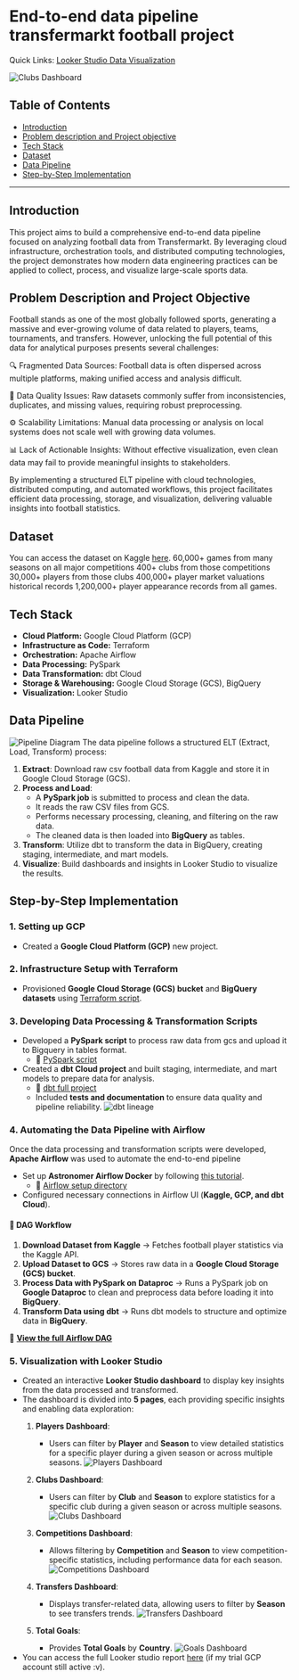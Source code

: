# End-to-end data pipeline transfermarkt football project

Quick Links: [Looker Studio Data Visualization](https://lookerstudio.google.com/reporting/965238c0-aa82-4db1-91b6-af37fc7bdece)

![Clubs Dashboard](https://github.com/long0901/Football-Transfermarkt-Project/blob/main/img/clubs.png)

## Table of Contents

- [Introduction](#introduction)
- [Problem description and Project objective](#problem-description-and-project-objective)
- [Tech Stack](#tech-stack)
- [Dataset](#dataset)
- [Data Pipeline](#data-pipeline)
- [Step-by-Step Implementation](#step-by-step-implementation)

---

## Introduction

This project aims to build a comprehensive end-to-end data pipeline focused on analyzing football data from Transfermarkt. By leveraging cloud infrastructure, orchestration tools, and distributed computing technologies, the project demonstrates how modern data engineering practices can be applied to collect, process, and visualize large-scale sports data.

## Problem Description and Project Objective

Football stands as one of the most globally followed sports, generating a massive and ever-growing volume of data related to players, teams, tournaments, and transfers. However, unlocking the full potential of this data for analytical purposes presents several challenges:

🔍 Fragmented Data Sources: Football data is often dispersed across multiple platforms, making unified access and analysis difficult.

🧹 Data Quality Issues: Raw datasets commonly suffer from inconsistencies, duplicates, and missing values, requiring robust preprocessing.

⚙️ Scalability Limitations: Manual data processing or analysis on local systems does not scale well with growing data volumes.

📊 Lack of Actionable Insights: Without effective visualization, even clean data may fail to provide meaningful insights to stakeholders.

By implementing a structured ELT pipeline with cloud technologies, distributed computing, and automated workflows, this project facilitates efficient data processing, storage, and visualization, delivering valuable insights into football statistics.

## Dataset

You can access the dataset on Kaggle [here](https://www.kaggle.com/datasets/davidcariboo/player-scores). 60,000+ games from many seasons on all major competitions
400+ clubs from those competitions
30,000+ players from those clubs
400,000+ player market valuations historical records
1,200,000+ player appearance records from all games.

## Tech Stack

- **Cloud Platform:** Google Cloud Platform (GCP)
- **Infrastructure as Code:** Terraform
- **Orchestration:** Apache Airflow
- **Data Processing:** PySpark
- **Data Transformation:** dbt Cloud
- **Storage & Warehousing:** Google Cloud Storage (GCS), BigQuery
- **Visualization:** Looker Studio

## Data Pipeline

![Pipeline Diagram](https://github.com/long0901/Football-Transfermarkt-Project/blob/main/img/pipeline.png)
The data pipeline follows a structured ELT (Extract, Load, Transform) process:

1. **Extract**: Download raw csv football data from Kaggle and store it in Google Cloud Storage (GCS).
2. **Process and Load**:
   - A **PySpark job** is submitted to process and clean the data.
   - It reads the raw CSV files from GCS.
   - Performs necessary processing, cleaning, and filtering on the raw data.
   - The cleaned data is then loaded into **BigQuery** as tables.
3. **Transform**: Utilize dbt to transform the data in BigQuery, creating staging, intermediate, and mart models.
4. **Visualize**: Build dashboards and insights in Looker Studio to visualize the results.

## Step-by-Step Implementation

### 1. Setting up GCP

- Created a **Google Cloud Platform (GCP)** new project.

### 2. Infrastructure Setup with Terraform

- Provisioned **Google Cloud Storage (GCS) bucket** and **BigQuery datasets** using [Terraform script](https://github.com/long0901/Football-Transfermarkt-Project/tree/main/terraform).

### 3. Developing Data Processing & Transformation Scripts

- Developed a **PySpark script** to process raw data from gcs and upload it to Bigquery in tables format.
  - 📜 [PySpark script](https://github.com/long0901/Football-Transfermarkt-Project/tree/main/PySpark)
- Created a **dbt Cloud project** and built staging, intermediate, and mart models to prepare data for analysis.
  - 📂 [dbt full project](https://github.com/long0901/Football-Transfermarkt-Project/tree/main/dbt_project)
  - Included **tests and documentation** to ensure data quality and pipeline reliability.
    ![dbt lineage](https://github.com/long0901/Football-Transfermarkt-Project/blob/main/img/dbt1.png)

### 4. Automating the Data Pipeline with Airflow

Once the data processing and transformation scripts were developed, **Apache Airflow** was used to automate the end-to-end pipeline

- Set up **Astronomer Airflow Docker** by following [this tutorial](https://academy.astronomer.io/path/airflow-101/local-development-environment).
  - 📂 [Airflow setup directory](https://github.com/long0901/Football-Transfermarkt-Project/tree/main/airflow_astro_docker)
- Configured necessary connections in Airflow UI (**Kaggle, GCP, and dbt Cloud**).

#### 🔹 DAG Workflow

1. **Download Dataset from Kaggle** → Fetches football player statistics via the Kaggle API.
2. **Upload Dataset to GCS** → Stores raw data in a **Google Cloud Storage (GCS) bucket**.
3. **Process Data with PySpark on Dataproc** → Runs a PySpark job on **Google Dataproc** to clean and preprocess data before loading it into **BigQuery**.
4. **Transform Data using dbt** → Runs dbt models to structure and optimize data in **BigQuery**.

🔗 **[View the full Airflow DAG](https://github.com/long0901/Football-Transfermarkt-Project/blob/main/airflow_astro_docker/dags/project_dag.py)**

### 5. Visualization with Looker Studio

- Created an interactive **Looker Studio dashboard** to display key insights from the data processed and transformed.
- The dashboard is divided into **5 pages**, each providing specific insights and enabling data exploration:
  1. **Players Dashboard**:
     - Users can filter by **Player** and **Season** to view detailed statistics for a specific player during a given season or across multiple seasons.
   ![Players Dashboard](https://github.com/long0901/Football-Transfermarkt-Project/blob/main/img/player.png)
  2. **Clubs Dashboard**:
     - Users can filter by **Club** and **Season** to explore statistics for a specific club during a given season or across multiple seasons.
   ![Clubs Dashboard](https://github.com/long0901/Football-Transfermarkt-Project/blob/main/img/clubs.png)
  3. **Competitions Dashboard**:
     - Allows filtering by **Competition** and **Season** to view competition-specific statistics, including performance data for each season.
   ![Competitions Dashboard](https://github.com/long0901/Football-Transfermarkt-Project/blob/main/img/Competitions.png)
  4. **Transfers Dashboard**:
     - Displays transfer-related data, allowing users to filter by **Season** to see transfers trends.
   ![Transfers Dashboard](https://github.com/long0901/Football-Transfermarkt-Project/blob/main/img/transfers.png)
       
  5. **Total Goals**:
     - Provides **Total Goals** by **Country**.
   ![Goals Dashboard](https://github.com/long0901/Football-Transfermarkt-Project/blob/main/img/goals.png)
- You can access the full Looker studio report [here](https://lookerstudio.google.com/reporting/965238c0-aa82-4db1-91b6-af37fc7bdece) (if my trial GCP account still active :v).
